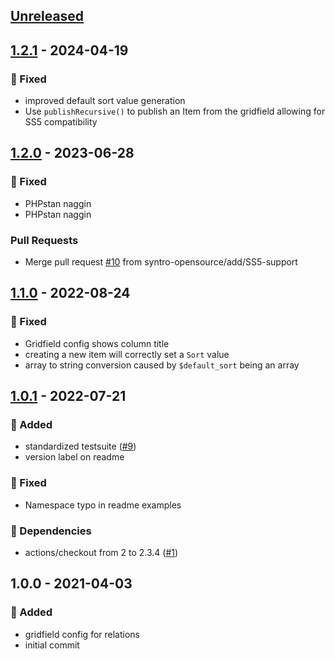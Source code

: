 <a name="unreleased"></a>
## [Unreleased]


<a name="1.2.1"></a>
## [1.2.1] - 2024-04-19
### 🐞 Fixed
- improved default sort value generation
- Use `publishRecursive()` to publish an Item from the gridfield allowing for SS5 compatibility


<a name="1.2.0"></a>
## [1.2.0] - 2023-06-28
### 🐞 Fixed
- PHPstan naggin
- PHPstan naggin

### Pull Requests
- Merge pull request [#10](https://github.com/syntro-opensource/silverstripe-elemental-baseitem/issues/10) from syntro-opensource/add/SS5-support


<a name="1.1.0"></a>
## [1.1.0] - 2022-08-24
### 🐞 Fixed
- Gridfield config shows column title
- creating a new item will correctly set a `Sort` value
- array to string conversion caused by `$default_sort` being an array


<a name="1.0.1"></a>
## [1.0.1] - 2022-07-21
### 🍰 Added
- standardized testsuite ([#9](https://github.com/syntro-opensource/silverstripe-elemental-baseitem/issues/9))
- version label on readme

### 🐞 Fixed
- Namespace typo in readme examples

### 🧬 Dependencies
- actions/checkout from 2 to 2.3.4 ([#1](https://github.com/syntro-opensource/silverstripe-elemental-baseitem/issues/1))


<a name="1.0.0"></a>
## 1.0.0 - 2021-04-03
### 🍰 Added
- gridfield config for relations
- initial commit


[Unreleased]: https://github.com/syntro-opensource/silverstripe-elemental-baseitem/compare/1.2.1...HEAD
[1.2.1]: https://github.com/syntro-opensource/silverstripe-elemental-baseitem/compare/1.2.0...1.2.1
[1.2.0]: https://github.com/syntro-opensource/silverstripe-elemental-baseitem/compare/1.1.0...1.2.0
[1.1.0]: https://github.com/syntro-opensource/silverstripe-elemental-baseitem/compare/1.0.1...1.1.0
[1.0.1]: https://github.com/syntro-opensource/silverstripe-elemental-baseitem/compare/1.0.0...1.0.1
